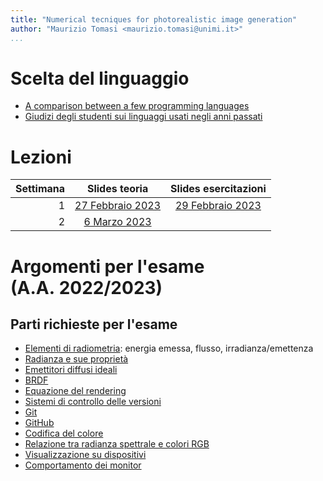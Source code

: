 ```yaml
---
title: "Numerical tecniques for photorealistic image generation"
author: "Maurizio Tomasi <maurizio.tomasi@unimi.it>"
...
```



# Scelta del linguaggio

-   [A comparison between a few programming languages](language-comparison.html)
-   [Giudizi degli studenti sui linguaggi usati negli anni passati](giudizi-linguaggio.html)

# Lezioni

| Settimana | Slides teoria                                   | Slides esercitazioni                            |
|----------:|:-----------------------------------------------:|:-----------------------------------------------:|
|         1 | [27 Febbraio 2023](tomasi-ray-tracing-01a.html) | [29 Febbraio 2023](tomasi-ray-tracing-01b.html) |
|         2 | [6 Marzo 2023](tomasi-ray-tracing-02a.html)     |                                                 |

# Argomenti per l'esame (A.A. 2022/2023)

## Parti richieste per l'esame

-   [Elementi di radiometria](tomasi-ray-tracing-01a.html#/radiometria): energia emessa, flusso, irradianza/emettenza
-   [Radianza e sue proprietà](tomasi-ray-tracing-01a.html#/radianza)
-   [Emettitori diffusi ideali](tomasi-ray-tracing-01a.html#/esempio)
-   [BRDF](tomasi-ray-tracing-01a.html#/la-brdf)
-   [Equazione del rendering](tomasi-ray-tracing-01a.html#/lequazione-del-rendering)
-   [Sistemi di controllo delle versioni](tomasi-ray-tracing-01b.html#/sistemi-di-controllo-delle-versioni)
-   [Git](tomasi-ray-tracing-01b.html#git)
-   [GitHub](tomasi-ray-tracing-01b.html#github)
-   [Codifica del colore](tomasi-ray-tracing-02a.html#/codifica-del-colore)
-   [Relazione tra radianza spettrale e colori RGB](tomasi-ray-tracing-02a.html#/da-l_lambda-a-rgb)
-   [Visualizzazione su dispositivi](tomasi-ray-tracing-02a.html#/visualizzazione-su-dispositivi)
-   [Comportamento dei monitor](tomasi-ray-tracing-02a.html#/comportamento-dei-monitor)
<!--
-   [Gestione dei colori](tomasi-ray-tracing-02b.html#/gestione-dei-colori)
-   [Test automatici](tomasi-ray-tracing-02b.html#/verifica-del-codice)
-   [Conflitti e *merging*](tomasi-ray-tracing-02b.html#/lavoro-in-gruppo)
-   [Gestione degli errori](tomasi-ray-tracing-03a.html#/gestione-degli-errori)
-   [Licenze d'uso](tomasi-ray-tracing-04a.html#/licenze-duso)
-   [Tone mapping](tomasi-ray-tracing-04a.html#/tone-mapping)
-   [Modellizzazione di oggetti](tomasi-ray-tracing-05a.html#/modellizzazione-di-oggetti)
-   [Trasformazioni](tomasi-ray-tracing-05a.html#/trasformazioni): [di scala](tomasi-ray-tracing-05a.html#/trasformazioni-di-scala), [applicate a normali](tomasi-ray-tracing-05a.html#/trasformazioni-e-normali), [rotazioni](tomasi-ray-tracing-05a.html#/rotazioni), [traslazioni](tomasi-ray-tracing-05a.html#/traslazioni)
-   [Numeri di versione, *semantic versioning*](tomasi-ray-tracing-05a.html#/numeri-di-versione)
-   [*Branch* e *pull requests*](tomasi-ray-tracing-05b.html#/pull-requests)
-   [*CI builds*](tomasi-ray-tracing-06b.html#/ci-builds)
-   [Soluzioni analitiche dell'equazione del rendering](tomasi-ray-tracing-07a.html#/soluzione-dellequazione)
-   [Algoritmi *image order*](tomasi-ray-tracing-07a.html#/algoritmi-image-order)
-   [Schermi virtuali e osservatori](tomasi-ray-tracing-07a.html#/schermo-e-osservatore)
-   [Proiezioni prospettiche ed ortogonali](tomasi-ray-tracing-07a.html#/tipi-di-proiezione)
-   [*Aspect ratio*](tomasi-ray-tracing-07a.html#/aspect-ratio)
-   [Forma alternativa dell'equazione del rendering e funzione di visibilità](tomasi-ray-tracing-08a.html#/equazione-del-rendering)
-   [Intersezioni tra raggi e forme geometriche](tomasi-ray-tracing-08a.html#/intersezioni-tra-raggi-e-forme-geometriche): [sfere](tomasi-ray-tracing-08a.html#/sfere), [piani](tomasi-ray-tracing-08a.html#/piani)
-   [Algoritmo di path tracing](tomasi-ray-tracing-10a.html#/path-tracing)
-   [Probabilità e Monte Carlo](tomasi-ray-tracing-10a.html#/probabilit%C3%A0-e-monte-carlo): CDF, PDF, valore di aspettazione, varianza, deviazione standard, metodo della media, *importance sampling*, densità marginale e condizionale
-   [Direzioni casuali](tomasi-ray-tracing-10a.html#/direzioni-casuali): distribuzione uniforme e distribuzione di Phong
-   [BRDF e pigmenti](tomasi-ray-tracing-10a.html#/brdf)
-   [Generazione di numeri pseudo-casuali](tomasi-ray-tracing-10b.html#/generazione-di-numeri-pseudocasuali)
-   [*Importance sampling* nell'equazione del rendering](tomasi-ray-tracing-11a.html#/integrale-mc)
-   [Roulette russa](tomasi-ray-tracing-11a.html#/roulette-russa)
-   [*Antialiasing*](tomasi-ray-tracing-11a.html#/aliasing-e-antialiasing)
-   [Test della fornace](tomasi-ray-tracing-11b.html#/test-1)
-   [Terminologia nella teoria dei compilatori](tomasi-ray-tracing-12a.html#/terminologia): lessico, sintassi, semantica, *token*, [*look-ahead*](tomasi-ray-tracing-12a.html#/tornare-indietro)


## Parti non richieste per l'esame

-   [Il formato PFM](tomasi-ray-tracing-02a.html#/file-pfm)
-   [File di testo e file binari](tomasi-ray-tracing-03a.html#/file-binari-e-di-testo)
-   [Lo standard Unicode](tomasi-ray-tracing-03a.html#/lo-standard-unicode)
-   [File e stream](tomasi-ray-tracing-03b.html#/file-e-stream)
-   [Il formato Markdown](tomasi-ray-tracing-04a.html#/markdown)
-   [Numeri complessi e quaternioni](tomasi-ray-tracing-06a.html#/numeri-complessi-e-quaternioni)
-   [Algebre di Clifford](tomasi-ray-tracing-06a.html#/algebre-di-clifford)
-   [Constructive Solid Geometry](tomasi-ray-tracing-08a.html#/constructive-solid-geometry)
-   [*Issues*](tomasi-ray-tracing-08b.html#/issues)
-   [*Change log*](tomasi-ray-tracing-08b.html#/changelog)
-   [*Axis-aligned boxes*](tomasi-ray-tracing-09a.html#/axis-aligned-boxes)
-   [Triangoli e *mesh* di triangoli](tomasi-ray-tracing-09a.html#/triangoli-e-mesh-di-triangoli)
-   [Generatore PCG](tomasi-ray-tracing-10b.html#/lalgoritmo-pcg)
-   [Basi ortonormali arbitrarie](tomasi-ray-tracing-11a.html#/basi-ortonormali-onb-arbitrarie)
-   [BRDF riflettente](tomasi-ray-tracing-11a.html#/brdf-riflettente)
-   [Algoritmi di illuminazione diretta](tomasi-ray-tracing-11a.html#/illuminazione-diretta)
-   [*Photon mapping*](tomasi-ray-tracing-11a.html#/photon-mapping)
-   [*Stratified sampling*](tomasi-ray-tracing-11a.html#/stratified-sampling)
-   [*Point-light tracing*](tomasi-ray-tracing-11a.html#/point-light-tracing)
-   Esempi di DSL: [SQL](tomasi-ray-tracing-12a.html#/sql), Julia, Nim…
-   [Panoramica sulla definizione di scene](tomasi-ray-tracing-12a.html#/linguaggi-per-la-definizione-di-scene-3d): DKBTrace, POV-Ray, YafaRay
-   [Gerarchie di classi e *sum types*](tomasi-ray-tracing-12a.html#/tokens-e-gerarchie-di-classi)
-   [Gestione degli errori di un compilatore](tomasi-ray-tracing-13a.html#/gestione-degli-errori-di-un-compilatore)
-   [Linguaggi a confronto](tomasi-ray-tracing-13a.html#/linguaggi-a-confronto)
-   [Testing di compilatori](tomasi-ray-tracing-13a.html#/testing-di-compilatori)
-   [Generazione automatica di compilatori](tomasi-ray-tracing-13a.html#/generazione-automatica-di-compilatori)
-->
